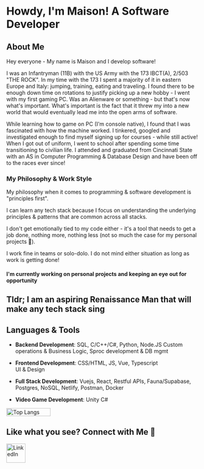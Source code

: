 # Howdy, I'm Maison! A Software Developer

## About Me
Hey everyone - My name is Maison and I develop software! 

I was an Infantryman (11B) with the US Army with the 173 IBCT(A), 2/503 "THE ROCK". In my time with the 173 I spent a majority of it in eastern Europe and Italy: jumping, training, eating and traveling. I found there to be enough down time on rotations to justify picking up a new hobby - I went with my first gaming PC. Was an Alienware or something - but that's now what's important. What's important is the fact that it threw my into a new world that would eventually lead me into the open arms of software.

While learning how to game on PC (I'm console native), I found that I was fascinated with how the machine worked. I tinkered, googled and investigated enough to find myself signing up for courses - while still active!
When I got out of uniform, I went to school after spending some time transitioning to civilian life. I attended and graduated from Cincinnati State with an AS in Computer Programming & Database Design and have been off to the races ever since!

### My Philosophy & Work Style
My philosophy when it comes to programming & software development is "principles first".

I can learn any tech stack because I focus on understanding the underlying principles & patterns that are common across all stacks.

I don't get emotionally tied to my code either - it's a tool that needs to get a job done, nothing more, nothing less (not so much the case for my personal projects 💚).

I work fine in teams or solo-dolo. I do not mind either situation as long as work is getting done!

#### I'm currently working on personal projects and keeping an eye out for opportunity

## **Tldr; I am an aspiring Renaissance Man that will make any tech stack sing**


## Languages & Tools

- **Backend Development**: SQL, C/C++/C#, Python, Node.JS
  Custom operations & Business Logic, Sproc development & DB mgmt

- **Frontend Development**: CSS/HTML, JS, Vue, Typescript  
  UI & Design

- **Full Stack Development**: Vuejs, React, Restful APIs, Fauna/Supabase, Postgres, NoSQL, Netlify, Postman, Docker

- **Video Game Development**: Unity C#

<div style="display: flex;">
  <img src="https://github-readme-stats.vercel.app/api/top-langs/?username=maison-a&layout=compact&theme=gruvbox" alt="Top Langs" style="width: 48%; margin-right: 4%;" />
</div>

## Like what you see? Connect with Me 🤝
<div align="left" style="display: flex; align-items: center;">
  <a href="https://www.linkedin.com/in/maisonca/">
    <img src="https://www.vectorico.com/wp-content/uploads/2018/02/LinkedIn-Icon-squircle.png" alt="LinkedIn" width="50" height="50" />
  </a>
</div>
